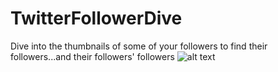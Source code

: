 # TwitterFollowerDive
Dive into the thumbnails of some of your followers to find their followers...and their followers' followers
![alt text](https://www.dropbox.com/s/hra4n8cr1vj75rp/HTML5FollowerDive.PNG?raw=1)
